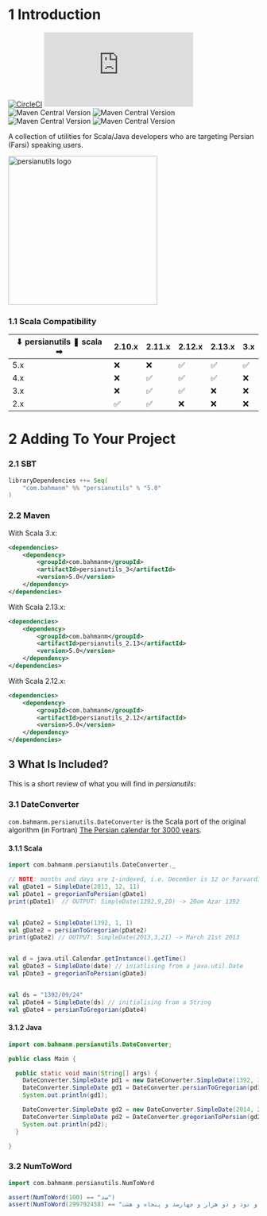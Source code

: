 # 1 Introduction 
[![CircleCI](https://dl.circleci.com/status-badge/img/circleci/UMKeFZ8ns9T9vi5aquTfVT/BwGU1tm7aeza7w99ccaEMW/tree/master.svg?style=svg&circle-token=CCIPRJ_SpcW3fS7iXjTT8gJQcYhei_ad25651fdb49ac759b7725219d8c85b88907fe39)](https://dl.circleci.com/status-badge/redirect/circleci/UMKeFZ8ns9T9vi5aquTfVT/BwGU1tm7aeza7w99ccaEMW/tree/master)
[![Matrix](https://img.shields.io/matrix/github-bahmanm-persianutils%3Amatrix.org?server_fqdn=matrix.org&style=flat&logo=matrix&logoColor=white&color=0e80c0)](https://matrix.to/#/#github-bahmanm-persianutils:matrix.org)
![Maven Central Version](https://img.shields.io/maven-central/v/com.bahmanm/persianutils_3?style=flat&logo=scala&logoColor=white&label=3.x)
![Maven Central Version](https://img.shields.io/maven-central/v/com.bahmanm/persianutils_2.13?style=flat&logo=scala&logoColor=white&label=2.13.x)
![Maven Central Version](https://img.shields.io/maven-central/v/com.bahmanm/persianutils_2.12?style=flat&logo=scala&logoColor=white&label=2.12.x)
![Maven Central Version](https://img.shields.io/maven-central/v/com.bahmanm/persianutils_2.11?style=flat&logo=scala&logoColor=white&label=2.11.x)

A collection of utilities for Scala/Java developers who are targeting Persian (Farsi) speaking users.

<img alt="persianutils logo" src="https://imgur.com/j1cWx7m.png" style="height: 300px; width: 300px; vertical-align: top" /> 

### 1.1  Scala Compatibility

| ⬇ persianutils ❚ scala ➡ | 2.10.x | 2.11.x | 2.12.x | 2.13.x | 3.x  |
|----------------------------|--------|--------|--------|--------|------|
| 5.x                        |   ❌   |   ❌   |  ✅   |   ✅   |  ✅  |
| 4.x                        |   ❌   |   ✅   |  ✅   |   ✅   |  ❌  |
| 3.x                        |   ❌   |   ✅   |  ✅   |   ❌   |  ❌  |
| 2.x                        |   ✅   |   ✅   |  ❌   |   ❌   |  ❌  |

# 2 Adding To Your Project 

### 2.1 SBT 

```scala
libraryDependencies ++= Seq(
    "com.bahmanm" %% "persianutils" % "5.0"
)
```

### 2.2 Maven 

With Scala 3.x:

```xml
<dependencies>
    <dependency>
        <groupId>com.bahmanm</groupId>
        <artifactId>persianutils_3</artifactId>
        <version>5.0</version>
    </dependency>
</dependencies>
```

With Scala 2.13.x:

```xml
<dependencies>
    <dependency>
        <groupId>com.bahmanm</groupId>
        <artifactId>persianutils_2.13</artifactId>
        <version>5.0</version>
    </dependency>
</dependencies>
```

With Scala 2.12.x:

```xml
<dependencies>
    <dependency>
        <groupId>com.bahmanm</groupId>
        <artifactId>persianutils_2.12</artifactId>
        <version>5.0</version>
    </dependency>
</dependencies>
```

## 3 What Is Included? 

This is a short review of what you will find in _persianutils_:

### 3.1 DateConverter 

`com.bahmanm.persianutils.DateConverter` is the Scala port of the original algorithm (in Fortran) [The Persian calendar for 3000 years](http://www.astro.uni.torun.pl/~kb/Papers/EMP/PersianC-EMP.htm).

#### 3.1.1 Scala 

```scala
import com.bahmanm.persianutils.DateConverter._

// NOTE: months and days are 1-indexed, i.e. December is 12 or Farvardin is 1
val gDate1 = SimpleDate(2013, 12, 11)
val pDate1 = gregorianToPersian(gDate1)
print(pDate1)  // OUTPUT: SimpleDate(1392,9,20) -> 20om Azar 1392


val pDate2 = SimpleDate(1392, 1, 1)
val gDate2 = persianToGregorian(pDate2)
print(gDate2) // OUTPUT: SimpleDate(2013,3,21) -> March 21st 2013


val d = java.util.Calendar.getInstance().getTime()
val gDate3 = SimpleDate(date) // iniatlising from a java.util.Date
val pDate3 = gregorianToPersian(gDate3)


val ds = "1392/09/24"
val pDate4 = SimpleDate(ds) // initialising from a String
val gDate4 = persianToGregorian(pDate4)
```

#### 3.1.2 Java 

```java
import com.bahmanm.persianutils.DateConverter;

public class Main {

  public static void main(String[] args) {
    DateConverter.SimpleDate pd1 = new DateConverter.SimpleDate(1392, 11, 11);
    DateConverter.SimpleDate gd1 = DateConverter.persianToGregorian(pd1);
    System.out.println(gd1);

    DateConverter.SimpleDate gd2 = new DateConverter.SimpleDate(2014, 2, 4);
    DateConverter.SimpleDate pd2 = DateConverter.gregorianToPersian(gd2);
    System.out.println(pd2);
  }

}
```

### 3.2 NumToWord

```scala
import com.bahmanm.persianutils.NumToWord

assert(NumToWord(100) == "صد")
assert(NumToWord(299792458) == "دویست و نود و نه میلیون و هفتصد و نود و دو هزار و چهارصد و پنجاه و هشت")
```


